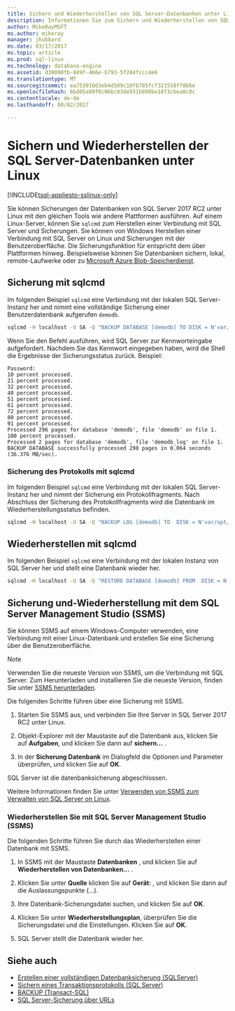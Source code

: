 ```yaml
---
title: Sichern und Wiederherstellen von SQL Server-Datenbanken unter Linux | Microsoft Docs
description: Informationen Sie zum Sichern und Wiederherstellen von SQL Server-Datenbanken unter Linux.
author: MikeRayMSFT
ms.author: mikeray
manager: jhubbard
ms.date: 03/17/2017
ms.topic: article
ms.prod: sql-linux
ms.technology: database-engine
ms.assetid: d30090fb-889f-466e-b793-5f284fccc4e6
ms.translationtype: MT
ms.sourcegitcommit: ea75391663eb4d509c10fb785fcf321558ff0b6e
ms.openlocfilehash: 6bd05a89f0c06bc03de931b898be18f3cbea0c8c
ms.contentlocale: de-de
ms.lasthandoff: 08/02/2017

---
```

# <a name="backup-and-restore-sql-server-databases-on-linux"></a>Sichern und Wiederherstellen der SQL Server-Datenbanken unter Linux

[!INCLUDE[tsql-appliesto-sslinux-only](../includes/tsql-appliesto-sslinux-only.md)]

Sie können Sicherungen der Datenbanken von SQL Server 2017 RC2 unter Linux mit den gleichen Tools wie andere Plattformen ausführen. Auf einem Linux-Server, können Sie `sqlcmd` zum Herstellen einer Verbindung mit SQL Server und Sicherungen. Sie können von Windows Herstellen einer Verbindung mit SQL Server on Linux und Sicherungen mit der Benutzeroberfläche. Die Sicherungsfunktion für entspricht dem über Plattformen hinweg. Beispielsweise können Sie Datenbanken sichern, lokal, remote-Laufwerke oder zu [Microsoft Azure Blob-Speicherdienst](http://msdn.microsoft.com/library/dn435916.aspx). 

## <a name="backup-with-sqlcmd"></a>Sicherung mit sqlcmd

Im folgenden Beispiel `sqlcmd` eine Verbindung mit der lokalen SQL Server-Instanz her und nimmt eine vollständige Sicherung einer Benutzerdatenbank aufgerufen `demodb`.

```bash
sqlcmd -H localhost -U SA -Q "BACKUP DATABASE [demodb] TO DISK = N'var/opt/mssql/data/demodb.bak' WITH NOFORMAT, NOINIT, NAME = 'demodb-full', SKIP, NOREWIND, NOUNLOAD, STATS = 10"
```

Wenn Sie den Befehl ausführen, wird SQL Server zur Kennworteingabe aufgefordert. Nachdem Sie das Kennwort eingegeben haben, wird die Shell die Ergebnisse der Sicherungsstatus zurück. Beispiel:

```
Password:
10 percent processed.
21 percent processed.
32 percent processed.
40 percent processed.
51 percent processed.
61 percent processed.
72 percent processed.
80 percent processed.
91 percent processed.
Processed 296 pages for database 'demodb', file 'demodb' on file 1.
100 percent processed.
Processed 2 pages for database 'demodb', file 'demodb_log' on file 1.
BACKUP DATABASE successfully processed 298 pages in 0.064 seconds (36.376 MB/sec).
```

### <a name="backup-log-with-sqlcmd"></a>Sicherung des Protokolls mit sqlcmd

Im folgenden Beispiel `sqlcmd` eine Verbindung mit der lokalen SQL Server-Instanz her und nimmt der Sicherung ein Protokollfragments. Nach Abschluss der Sicherung des Protokollfragments wird die Datenbank im Wiederherstellungsstatus befinden. 

```bash
sqlcmd -H localhost -U SA -Q "BACKUP LOG [demodb] TO  DISK = N'var/opt/mssql/data/demodb_LogBackup_2016-11-14_18-09-53.bak' WITH NOFORMAT, NOINIT,  NAME = N'demodb_LogBackup_2016-11-14_18-09-53', NOSKIP, NOREWIND, NOUNLOAD,  NORECOVERY ,  STATS = 5"
```


## <a name="restore-with-sqlcmd"></a>Wiederherstellen mit sqlcmd

Im folgenden Beispiel `sqlcmd` eine Verbindung mit der lokalen Instanz von SQL Server her und stellt eine Datenbank wieder her.

```bash
sqlcmd -H localhost -U SA -Q "RESTORE DATABASE [demodb] FROM  DISK = N'var/opt/mssql/data/demodb.bak' WITH  FILE = 1,  NOUNLOAD,  REPLACE,  STATS = 5"
```

## <a name="backup-and-restore-with-sql-server-management-studio-ssms"></a>Sicherung und-Wiederherstellung mit dem SQL Server Management Studio (SSMS)

Sie können SSMS auf einem Windows-Computer verwenden, eine Verbindung mit einer Linux-Datenbank und erstellen Sie eine Sicherung über die Benutzeroberfläche. 

>[!NOTE] 
> Verwenden Sie die neueste Version von SSMS, um die Verbindung mit SQL Server. Zum Herunterladen und installieren Sie die neueste Version, finden Sie unter [SSMS herunterladen](http://msdn.microsoft.com/library/mt238290.aspx). 

Die folgenden Schritte führen über eine Sicherung mit SSMS. 

1. Starten Sie SSMS aus, und verbinden Sie Ihre Server in SQL Server 2017 RC2 unter Linux.

1. Objekt-Explorer mit der Maustaste auf die Datenbank aus, klicken Sie auf **Aufgaben**, und klicken Sie dann auf **sichern...** .

1. In der **Sicherung Datenbank** im Dialogfeld die Optionen und Parameter überprüfen, und klicken Sie auf **OK**.
 
SQL Server ist die datenbanksicherung abgeschlossen.

Weitere Informationen finden Sie unter [Verwenden von SSMS zum Verwalten von SQL Server on Linux](sql-server-linux-manage-ssms.md).

### <a name="restore-with-sql-server-management-studio-ssms"></a>Wiederherstellen Sie mit SQL Server Management Studio (SSMS) 

Die folgenden Schritte führen Sie durch das Wiederherstellen einer Datenbank mit SSMS.

1. In SSMS mit der Maustaste **Datenbanken** , und klicken Sie auf **Wiederherstellen von Datenbanken...** . 

1. Klicken Sie unter **Quelle** klicken Sie auf **Gerät:** , und klicken Sie dann auf die Auslassungspunkte (...).

1. Ihre Datenbank-Sicherungsdatei suchen, und klicken Sie auf **OK**. 

1. Klicken Sie unter **Wiederherstellungsplan**, überprüfen Sie die Sicherungsdatei und die Einstellungen. Klicken Sie auf **OK**. 

1. SQL Server stellt die Datenbank wieder her. 

## <a name="see-also"></a>Siehe auch

* [Erstellen einer vollständigen Datenbanksicherung (SQLServer)](http://msdn.microsoft.com/library/ms187510.aspx)
* [Sichern eines Transaktionsprotokolls (SQL Server)](http://msdn.microsoft.com/library/ms179478.aspx)
* [BACKUP (Transact-SQL)](http://msdn.microsoft.com/library/ms186865.aspx)
* [SQL Server-Sicherung über URLs](http://msdn.microsoft.com/library/dn435916.aspx)

